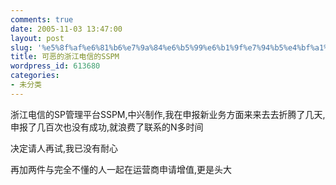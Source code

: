 ```yaml
---
comments: true
date: 2005-11-03 13:47:00
layout: post
slug: '%e5%8f%af%e6%81%b6%e7%9a%84%e6%b5%99%e6%b1%9f%e7%94%b5%e4%bf%a1%e7%9a%84sspm'
title: 可恶的浙江电信的SSPM
wordpress_id: 613680
categories:
- 未分类
---
```


浙江电信的SP管理平台SSPM,中兴制作,我在申报新业务方面来来去去折腾了几天,申报了几百次也没有成功,就浪费了联系的N多时间

决定请人再试,我已没有耐心

再加两件与完全不懂的人一起在运营商申请增值,更是头大
